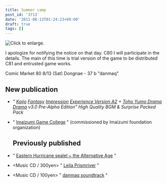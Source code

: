 ```yaml
---
title: Summer camp
post_id: '3713'
date: '2011-08-13T01:24:23+09:00'
draft: true
tags: []
---
```


![Click to enlarge.](https://danmaq.com/!/thC/TrialJacket_s.jpg)

I apologize for notifying the notice on that day. C80 I will participate in the details. The main of this time is trial version of the game to be distributed C81 and entrusted game works.

Comic Market 80 8/13 (Sat) Dongnae - 37 b "danmaq"

## New publication

*   _" [Kaijo](https://danmaq.com/!/thC/) [Fantasy](http://kagaminer.in/) [Impression](https://danmaq.com/!/thC/) [Experience Version A2](http://kagaminer.in/) \+ [Toho Yumo Drama Drama](https://danmaq.com/!/thC/) v3.0 Pre-Alpha Edition" High Quality BGM & Surprise Packed Pack_
*   " [Imaizumi Game College](/image/sc2.png) " (commissioned by Imaizumi foundation organization)
    
    ## Previously published
    

*   " [Eastern Hurricane sealel ~ the Alternative Age](https://danmaq.com/!/thA/) "
*   <Music CD / 300yen> " [Leila Prismriver](https://danmaq.com/!/leila/) "
*   <Music CD / 100yen> " [danmaq soundtrack](https://danmaq.com/!/dst/) "
